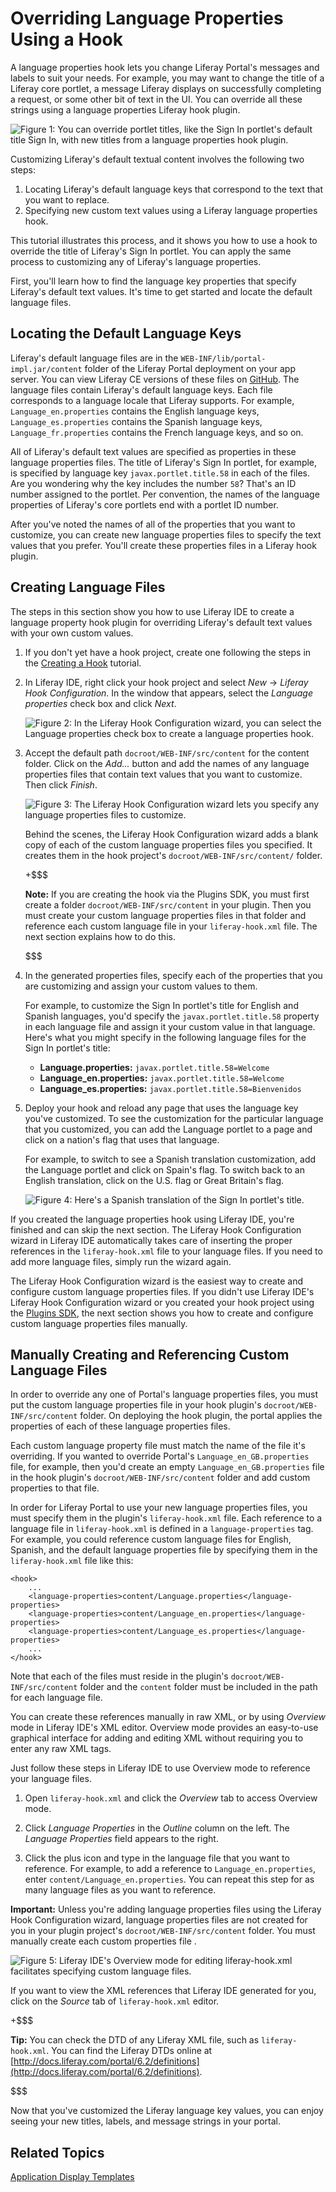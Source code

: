 # Overriding Language Properties Using a Hook [](id=overriding-language-properties-using-a-hook)

A language properties hook lets you change Liferay Portal's messages and labels
to suit your needs. For example, you may want to change the title of a Liferay
core portlet, a message Liferay displays on successfully completing a request,
or some other bit of text in the UI. You can override all these strings using
a language properties Liferay hook plugin. 

![Figure 1: You can override portlet titles, like the Sign In portlet's default title *Sign In*, with new titles from a language properties hook plugin.](../../images/override-sign-in-en.png)

Customizing Liferay's default textual content involves the following two steps:

1. Locating Liferay's default language keys that correspond to the text that you
want to replace.
2. Specifying new custom text values using a Liferay language properties hook.

This tutorial illustrates this process, and it shows you how to use a hook to
override the title of Liferay's Sign In portlet. You can apply the same process
to customizing any of Liferay's language properties. 

First, you'll learn how to find the language key properties that specify
Liferay's default text values. It's time to get started and locate the default
language files. 

## Locating the Default Language Keys [](id=locating-the-default-language-keys)

Liferay's default language files are in the
`WEB-INF/lib/portal-impl.jar/content` folder of the Liferay Portal deployment on
your app server. You can view Liferay CE versions of these files on
[GitHub](https://github.com/liferay/liferay-portal). The language files contain
Liferay's default language keys. Each file corresponds to a language locale that
Liferay supports. For example, `Language_en.properties` contains the English
language keys, `Language_es.properties` contains the Spanish language keys,
`Language_fr.properties` contains the French language keys, and so on. 

All of Liferay's default text values are specified as properties in these
language properties files. The title of Liferay's Sign In portlet, for example,
is specified by language key `javax.portlet.title.58` in each of the files. Are
you wondering why the key includes the number `58`? That's an ID number assigned
to the portlet. Per convention, the names of the language properties of
Liferay's core portlets end with a portlet ID number. 

After you've noted the names of all of the properties that you want to
customize, you can create new language properties files to specify the text
values that you prefer. You'll create these properties files in a Liferay hook
plugin. 

## Creating Language Files [](id=creating-language-files)

The steps in this section show you how to use Liferay IDE to create a language
property hook plugin for overriding Liferay's default text values with your own
custom values. 

1.  If you don't yet have a hook project, create one following the steps in the 
    [Creating a Hook](/develop/tutorials/-/knowledge_base/6-2/creating-a-hook-project-in-the-plugins-sdk)
    tutorial.

2.  In Liferay IDE, right click your hook project and select *New* &rarr;
    *Liferay Hook Configuration*. In the window that appears, select the
    *Language properties* check box and click *Next*. 

    ![Figure 2: In the Liferay Hook Configuration wizard, you can select the *Language properties* check box to create a language properties hook.](../../images/new-hook-configuration-language.png)

3.  Accept the default path `docroot/WEB-INF/src/content` for the content
    folder. Click on the *Add...* button and add the names of any language
    properties files that contain text values that you want to customize. Then
    click *Finish*.

    ![Figure 3: The Liferay Hook Configuration wizard lets you specify any language properties files to customize.](../../images/new-hook-configuration-language-files.png)

    Behind the scenes, the Liferay Hook Configuration wizard adds a blank copy
    of each of the custom language properties files you specified. It creates
    them in the hook project's `docroot/WEB-INF/src/content/` folder. 

    +$$$

    **Note:** If you are creating the hook via the Plugins SDK, you must first
    create a folder `docroot/WEB-INF/src/content` in your plugin. Then you must
    create your custom language properties files in that folder and reference
    each custom language file in your `liferay-hook.xml` file. The next section
    explains how to do this. 

    $$$

4.  In the generated properties files, specify each of the properties that you
    are customizing and assign your custom values to them. 

    For example, to customize the Sign In portlet's title for English and
    Spanish languages, you'd specify the `javax.portlet.title.58` property in
    each language file and assign it your custom value in that language. Here's
    what you might specify in the following language files for the Sign In
    portlet's title: 

    - **Language.properties:** `javax.portlet.title.58=Welcome` 
    - **Language_en.properties:** `javax.portlet.title.58=Welcome`
    - **Language_es.properties:** `javax.portlet.title.58=Bienvenidos` 

5.  Deploy your hook and reload any page that uses the language key you've
    customized. To see the customization for the particular language that you
    customized, you can add the Language portlet to a page and click on a
    nation's flag that uses that language. 

    For example, to switch to see a Spanish translation customization, add the
    Language portlet and click on Spain's flag. To switch back to an English
    translation, click on the U.S. flag or Great Britain's flag.

    ![Figure 4: Here's a Spanish translation of the Sign In portlet's title.](../../images/override-sign-in-es.png)

If you created the language properties hook using Liferay IDE, you're finished
and can skip the next section. The Liferay Hook Configuration wizard in Liferay
IDE automatically takes care of inserting the proper references in the
`liferay-hook.xml` file to your language files. If you need to add more language
files, simply run the wizard again. 

The Liferay Hook Configuration wizard is the easiest way to create and configure
custom language properties files. If you didn't use Liferay IDE's Liferay Hook
Configuration wizard or you created your hook project using the 
[Plugins SDK](/develop/tutorials/-/knowledge_base/6-2/creating-a-hook-project-in-the-plugins-sdk#creating-a-hook-project-from-the-command-line),
the next section shows you how to create and configure custom
language properties files manually. 

## Manually Creating and Referencing Custom Language Files [](id=manually-creating-and-referencing-custom-language-files)

In order to override any one of Portal's language properties files, you must put
the custom language properties file in your hook plugin's
`docroot/WEB-INF/src/content` folder. On deploying the hook plugin, the portal
applies the properties of each of these language properties files.

Each custom language property file must match the name of the file it's
overriding. If you wanted to override Portal's `Language_en_GB.properties` file,
for example, then you'd create an empty `Language_en_GB.properties` file in the
hook plugin's `docroot/WEB-INF/src/content` folder and add custom properties
to that file. 

In order for Liferay Portal to use your new language properties files, you must
specify them in the plugin's `liferay-hook.xml` file. Each reference to a
language file in `liferay-hook.xml` is defined in a `language-properties` tag.
For example, you could reference custom language files for English, Spanish, and
the default language properties file by specifying them in the
`liferay-hook.xml` file like this:

    <hook>
        ...
        <language-properties>content/Language.properties</language-properties>
        <language-properties>content/Language_en.properties</language-properties>
        <language-properties>content/Language_es.properties</language-properties>
        ...
    </hook>

Note that each of the files must reside in the plugin's
`docroot/WEB-INF/src/content` folder and the `content` folder must be included
in the path for each language file. 

You can create these references manually in raw XML, or by using *Overview*
mode in Liferay IDE's XML editor. Overview mode provides an easy-to-use
graphical interface for adding and editing XML without requiring you to enter
any raw XML tags. 

Just follow these steps in Liferay IDE to use Overview mode to reference your 
language files.

1.  Open `liferay-hook.xml` and click the *Overview* tab to access Overview 
    mode.

2.  Click *Language Properties* in the *Outline* column on the left. The 
    *Language Properties* field appears to the right.

3.  Click the plus icon and type in the language file that you want to 
    reference. For example, to add a reference to `Language_en.properties`, 
    enter `content/Language_en.properties`. You can repeat this step for as many 
    language files as you want to reference.

**Important:** Unless you're adding language properties files using the Liferay
Hook Configuration wizard, language properties files are not created for you in
your plugin project's `docroot/WEB-INF/src/content` folder. You must manually
create each custom properties file . 

![Figure 5: Liferay IDE's Overview mode for editing `liferay-hook.xml` facilitates specifying custom language files.](../../images/overview-mode-language-props.png)
 
If you want to view the XML references that Liferay IDE generated for you, click
on the *Source* tab of `liferay-hook.xml` editor.

+$$$

**Tip:** You can check the DTD of any Liferay
 XML file, such as `liferay-hook.xml`.  You can find the Liferay DTDs
 online at [http://docs.liferay.com/portal/6.2/definitions](http://docs.liferay.com/portal/6.2/definitions).

$$$

Now that you've customized the Liferay language key values, you can enjoy seeing
your new titles, labels, and message strings in your portal. 

## Related Topics [](id=related-topics)

[Application Display Templates](/develop/tutorials/-/knowledge_base/6-2/application-display-templates)

<!-- TODO Activate topic link when the tutorial is available.
[Extending your Indexer Post Processor Using a Hook](/develop/tutorials/-/knowledge_base/6-2/extend-indexer-post-processor-hook)
-->

